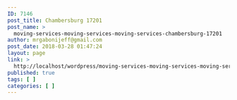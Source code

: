 ```yaml
---
ID: 7146
post_title: Chambersburg 17201
post_name: >
  moving-services-moving-services-moving-services-chambersburg-17201
author: mrgabonijeff@gmail.com
post_date: 2018-03-28 01:47:24
layout: page
link: >
  http://localhost/wordpress/moving-services-moving-services-moving-services-chambersburg-17201/
published: true
tags: [ ]
categories: [ ]
---
```

